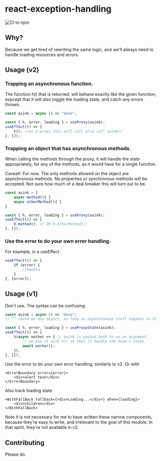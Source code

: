 # react-exception-handling

![CI to npm](https://github.com/Gnarus-G/react-exception-handling/workflows/CI%20to%20npm/badge.svg)

## Why?

Because we get tired of rewriting the same logic, and we'll always need to handle loading resources and errors.

## Usage (v2)

### Trapping an asynchronous function.

The function h() that is returned, will behave exactly like the given function; expcept that it will also toggle the loading state, and catch any errors thrown.

```typescript
const asink = async () => "done";

const { h, error, loading } = useProxy(asink);
useEffect(() => {
    h(); //as a proxy this will call also call asink()
}, []);
```
### Trapping an object that has asynchronous methods.
When calling the methods through the proxy, it will handle the state appropriately, for any of the methods, as it would have for a single function.

Caveat!: For now. The only methods allowed on the object are asynchronous methods. No properties or synchronous methods will be accepted. Not sure how much of a deal breaker this will turn out to be.
```typescript
const asink = {
    async method(){ }
    async otherMethod(){ }
}

const { h, error, loading } = useProxy(asink);
useEffect(() => {
    h.method(); // OR h.otherMethod();
}, []);
```

### Use the error to do your own error handling.
For example, in a useEffect.

```typescript
useEffect(() => {
    if (error) {
        //handle
    }
}, [error]);
```

## Usage (v1)

Don't use. The syntax can be confusing.

```typescript
const asink = async () => "done"; 
// ^^ could be any object, as long as asynchronous stuff happens in h()

const { h, error, loading } = useProxyState(asink);
useEffect(() => {
    h(async worker => { // asink is passed back to us an argument.
        // we use it with h() so that it handle the hook's state
        await worker();
    });
}, []);
```

Use the error to do your own error handling, similarly to v2.
Or with

```tsx
<ErrorBoundary error={error}>
    <div>alert text</div>
</ErrorBoundary>
```

Also track loading state

```tsx
<WithFallBack fallback={<div>Loading...</div>} when={loading}>
    <div>children</div>
</WithFallBack>
```
Note it is not necessary for me to have written these narrow components, because they're easy to write, and irrelevant to the goal of this module. In that spirit, they're not available in v2.
## Contributing

Please do.
